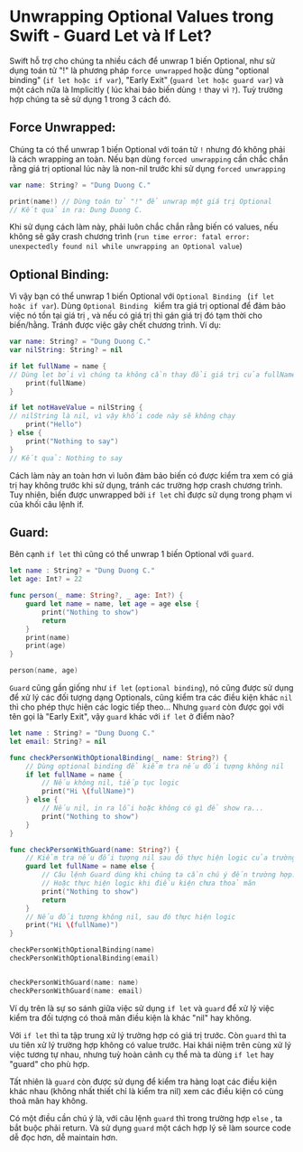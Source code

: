 # Unwrapping Optional Values trong Swift - Guard Let và If Let?

Swift hỗ trợ cho chúng ta nhiều cách để unwrap 1 biến Optional, như sử dụng toán tử "!" là phương pháp `force unwrapped` hoặc dùng "optional binding" (`if let hoặc if var`), "Early Exit" (`guard let hoặc guard var`) và một cách nữa là Implicitly ( lúc khai báo biến dùng `!` thay vì `?`). Tuỳ trường hợp chúng ta sẽ sử dụng 1 trong 3 cách đó.

## Force Unwrapped:

Chúng ta có thể unwrap 1 biến Optional với toán tử `!` nhưng đó không phải là cách wrapping an toàn. Nếu bạn dùng `forced unwrapping` cần chắc chắn rằng giá trị optional lúc này là non-nil trước khi sử dụng `forced unwrapping`

```swift
var name: String? = "Dung Duong C."

print(name!) // Dùng toán tử "!" để unwrap một giá trị Optional
// Kết quả in ra: Dung Duong C.
```

Khi sử dụng cách làm này, phải luôn chắc chắn rằng biến có values, nếu không sẽ gây crash chương trình (`run time error: fatal error: unexpectedly found nil while unwrapping an Optional value`)

## Optional Binding:

Vì vậy bạn có thể unwrap 1 biến Optional với `Optional Binding ` (`if let hoặc if var`). Dùng `Optional Binding `  kiểm tra giá trị optional để đảm bảo việc nó tồn tại giá trị , và nếu có giá trị thì gán giá trị đó tạm thời cho biến/hằng. Tránh được việc gây chết chương trình. Ví dụ:

```swift
var name: String? = "Dung Duong C."
var nilString: String? = nil

if let fullName = name {
// Dùng let bởi vì chúng ta không cần thay đổi giá trị của fullName
    print(fullName)
}

if let notHaveValue = nilString { 
// nilString là nil, vì vậy khối code này sẽ không chạy
    print("Hello")
} else {
    print("Nothing to say")
}
// Kết quả: Nothing to say
```

Cách làm này an toàn hơn vì luôn đảm bảo biến có được kiểm tra xem có giá trị hay không trước khi sử dụng, tránh các trường hợp crash chương trình. Tuy nhiên, biến được unwrapped bởi `if let` chỉ được sử dụng trong phạm vi của khối câu lệnh if.

## Guard:

Bên cạnh `if let` thì cũng có thể unwrap 1 biến Optional với `guard`.

```swift
let name : String? = "Dung Duong C."
let age: Int? = 22

func person(_ name: String?, _ age: Int?) {
    guard let name = name, let age = age else {
        print("Nothing to show")
        return
    }
    print(name)
    print(age)
}

person(name, age)
```

`Guard` cũng gần giống như `if let` (`optional binding`), nó cũng được sử dụng để xử lý các đối tượng dạng Optionals, cũng kiểm tra các điều kiện khác `nil` thì cho phép thực hiện các logic tiếp theo... Nhưng `guard` còn được gọi với tên gọi là "Early Exit", vậy `guard` khác với `if let` ở điểm nào?

```swift
let name : String? = "Dung Duong C."
let email: String? = nil

func checkPersonWithOptionalBinding(_ name: String?) {
    // Dùng optional binding để kiểm tra nếu đối tượng không nil
    if let fullName = name {
        // Nếu không nil, tiếp tục logic
        print("Hi \(fullName)")
    } else {
        // Nếu nil, in ra lỗi hoặc không có gì để show ra...
        print("Nothing to show")
    }
}

func checkPersonWithGuard(name: String?) {
    // Kiểm tra nếu đối tượng nil sau đó thực hiện logic của trường hợp nil đầu tiên
    guard let fullName = name else {
        // Câu lệnh Guard dùng khi chúng ta cần chú ý đến trường hợp: đối tượng nil đầu tiên
        // Hoặc thực hiện logic khi điều kiện chưa thoả mãn
        print("Nothing to show")
        return
    }
    // Nếu đối tượng không nil, sau đó thực hiện logic
    print("Hi \(fullName)")
}

checkPersonWithOptionalBinding(name)
checkPersonWithOptionalBinding(email)


checkPersonWithGuard(name: name)
checkPersonWithGuard(name: email)
```

Ví dụ trên là sự so sánh giữa việc sử dụng `if let` và `guard` để xử lý việc kiểm tra đối tượng có thoả mãn điều kiện là khác "nil" hay không.

Với `if let` thì ta tập trung xử lý trường hợp có giá trị trước. Còn `guard` thì ta ưu tiên xử lý trường hợp không có value trước. Hai khái niệm trên cùng xử lý việc tương tự nhau, nhưng tuỳ hoàn cảnh cụ thể mà ta dùng `if let` hay "guard" cho phù hợp.

Tất nhiên là `guard` còn được sử dụng để kiểm tra hàng loạt các điều kiện khác nhau (không nhất thiết chỉ là kiểm tra nil) xem các điều kiện có cùng thoả mãn hay không.

Có một điều cần chú ý là, với câu lệnh  `guard`  thì trong trường hợp `else` , ta bắt buộc phải return. Và sử dụng `guard` một cách hợp lý sẽ làm source code dễ đọc hơn, dễ maintain hơn.